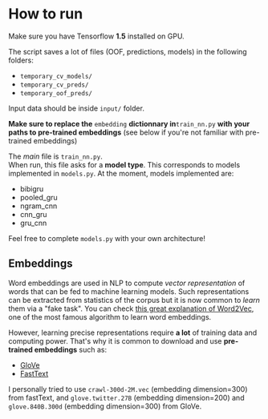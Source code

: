 # How to run  

Make sure you have Tensorflow **1.5** installed on GPU.  

The script saves a lot of files (OOF, predictions, models) in the following folders:  
- `temporary_cv_models/`  
- `temporary_cv_preds/`  
- `temporary_oof_preds/`  

Input data should be inside `input/` folder.  

**Make sure to replace the** `embedding` **dictionnary in**`train_nn.py` **with your paths to pre-trained embeddings** (see below if you're not familiar with pre-trained embeddings)  

The *main* file is `train_nn.py`.  
When run, this file asks for a **model type**. This corresponds to models implemented in `models.py`. At the moment, models implemented are:  
- bibigru  
- pooled_gru  
- ngram_cnn  
- cnn_gru  
- gru_cnn  

Feel free to complete `models.py` with your own architecture!  

## Embeddings  

Word embeddings are used in NLP to compute *vector representation* of words that can be fed to machine learning models. Such representations can be extracted from statistics of the corpus but it is now common to *learn* them via a "fake task". You can check [this great explanation of Word2Vec](http://mccormickml.com/2016/04/19/word2vec-tutorial-the-skip-gram-model/), one of the most famous algorithm to learn word embeddings.  

However, learning precise representations require **a lot** of training data and computing power. That's why it is common to download and use **pre-trained embeddings** such as:
- [GloVe](https://nlp.stanford.edu/projects/glove/)  
- [FastText](https://fasttext.cc/docs/en/english-vectors.html)  

I personally tried to use `crawl-300d-2M.vec` (embedding dimension=300) from fastText, and `glove.twitter.27B` (embedding dimension=200) and `glove.840B.300d` (embedding dimension=300) from GloVe.

